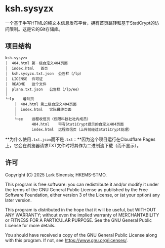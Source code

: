 # ksh.sysyzx
一个基于手写HTML的纯文本信息发布平台，拥有首页跳转和基于StatiCrypt的访问限制。这是它的Git存储库。
## 项目结构
```
ksh.sysyzx
│  404.html	第一级自定义404页面
│  index.html	首页
│  ksh.sysyzx.txt.json	公告栏（/lp）
│  LICENSE	许可证
│  README	这个文件
│  plana.txt.json	公告栏（/lp/ee）
│
└─lp	着陆页
    │  404.html	第二级自定义404页面
    │  index.html	实际最终页面
    │
    └─ee	远程收信页（仅限科技社社内成员）
            404.html	带有StatiCrypt提示的自定义404页面
            index.html	远程收信页（上传前经过StatiCrypt处理）
```
**为什么使用`.txt.json`而不是`.txt`：**因为这个项目运行在Cloudflare Pages上，它会在浏览器请求TXT文件时将其作为二进制流下载（而不显示）。
## 许可
Copyright (C) 2025 Lark Sinensis; HKEMS-STMO.

This program is free software: you can redistribute it and/or modify it under the terms of the GNU General Public License as published by the Free Software Foundation, either version 3 of the License, or (at your option) any later version.

This program is distributed in the hope that it will be useful, but WITHOUT ANY WARRANTY; without even the implied warranty of MERCHANTABILITY or FITNESS FOR A PARTICULAR PURPOSE.  See the GNU General Public License for more details.

You should have received a copy of the GNU General Public License along with this program.  If not, see <https://www.gnu.org/licenses/>.
